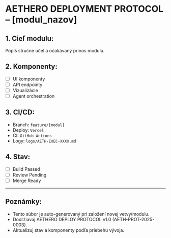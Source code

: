 # AETHERO DEPLOYMENT PROTOCOL – [modul_nazov]

## 1. Cieľ modulu:
Popíš stručne účel a očakávaný prínos modulu.

## 2. Komponenty:
- [ ] UI komponenty
- [ ] API endpointy
- [ ] Vizualizácie
- [ ] Agent orchestration

## 3. CI/CD:
- Branch: `feature/[modul]`
- Deploy: `Vercel`
- CI: `GitHub Actions`
- Logy: `logs/AETH-EXEC-XXXX.md`

## 4. Stav:
- [ ] Build Passed
- [ ] Review Pending
- [ ] Merge Ready

---

## Poznámky:
- Tento súbor je auto-generovaný pri založení novej vetvy/modulu.
- Dodržiavaj AETHERO DEPLOY PROTOCOL v1.0 (AETH-PROT-2025-0003).
- Aktualizuj stav a komponenty podľa priebehu vývoja.
